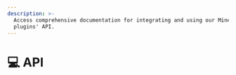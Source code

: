 ```yaml
---
description: >-
  Access comprehensive documentation for integrating and using our Minecraft
  plugins' API.
---
```


# 💻 API

